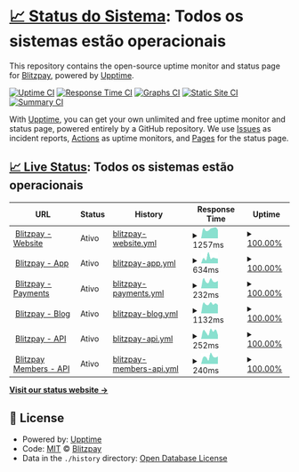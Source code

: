# [📈 Status do Sistema](https://status.blitzpay.com.br): <!--live status--> **Todos os sistemas estão operacionais**

This repository contains the open-source uptime monitor and status page for [Blitzpay](https://blitzpay.com.br/), powered by [Upptime](https://github.com/upptime/upptime).

[![Uptime CI](https://github.com/blitzpay-payments/web-uptime/workflows/Uptime%20CI/badge.svg)](https://github.com/blitzpay-payments/web-uptime/actions?query=workflow%3A%22Uptime+CI%22)
[![Response Time CI](https://github.com/blitzpay-payments/web-uptime/workflows/Response%20Time%20CI/badge.svg)](https://github.com/blitzpay-payments/web-uptime/actions?query=workflow%3A%22Response+Time+CI%22)
[![Graphs CI](https://github.com/blitzpay-payments/web-uptime/workflows/Graphs%20CI/badge.svg)](https://github.com/blitzpay-payments/web-uptime/actions?query=workflow%3A%22Graphs+CI%22)
[![Static Site CI](https://github.com/blitzpay-payments/web-uptime/workflows/Static%20Site%20CI/badge.svg)](https://github.com/blitzpay-payments/web-uptime/actions?query=workflow%3A%22Static+Site+CI%22)
[![Summary CI](https://github.com/blitzpay-payments/web-uptime/workflows/Summary%20CI/badge.svg)](https://github.com/blitzpay-payments/web-uptime/actions?query=workflow%3A%22Summary+CI%22)

With [Upptime](https://upptime.js.org), you can get your own unlimited and free uptime monitor and status page, powered entirely by a GitHub repository. We use [Issues](https://github.com/blitzpay-payments/web-uptime/issues) as incident reports, [Actions](https://github.com/blitzpay-payments/web-uptime/actions) as uptime monitors, and [Pages](https://status.blitzpay.com.br) for the status page.

## [📈 Live Status](https://demo.upptime.js.org): <!--live status--> **Todos os sistemas estão operacionais**

<!--start: status pages-->
<!-- This summary is generated by Upptime (https://github.com/upptime/upptime) -->
<!-- Do not edit this manually, your changes will be overwritten -->
<!-- prettier-ignore -->
| URL | Status | History | Response Time | Uptime |
| --- | ------ | ------- | ------------- | ------ |
| <img alt="" src="https://icons.duckduckgo.com/ip3/blitzpay.com.br.ico" height="13"> [Blitzpay - Website](https://blitzpay.com.br/) | Ativo | [blitzpay-website.yml](https://github.com/blitzpay-payments/web-uptime/commits/HEAD/history/blitzpay-website.yml) | <details><summary><img alt="Response time graph" src="./graphs/blitzpay-website/response-time-week.png" height="20"> 1257ms</summary><br><a href="https://status.blitzpay.com.br/history/blitzpay-website"><img alt="Response time 1156" src="https://img.shields.io/endpoint?url=https%3A%2F%2Fraw.githubusercontent.com%2Fblitzpay-payments%2Fweb-uptime%2FHEAD%2Fapi%2Fblitzpay-website%2Fresponse-time.json"></a><br><a href="https://status.blitzpay.com.br/history/blitzpay-website"><img alt="24-hour response time 1011" src="https://img.shields.io/endpoint?url=https%3A%2F%2Fraw.githubusercontent.com%2Fblitzpay-payments%2Fweb-uptime%2FHEAD%2Fapi%2Fblitzpay-website%2Fresponse-time-day.json"></a><br><a href="https://status.blitzpay.com.br/history/blitzpay-website"><img alt="7-day response time 1257" src="https://img.shields.io/endpoint?url=https%3A%2F%2Fraw.githubusercontent.com%2Fblitzpay-payments%2Fweb-uptime%2FHEAD%2Fapi%2Fblitzpay-website%2Fresponse-time-week.json"></a><br><a href="https://status.blitzpay.com.br/history/blitzpay-website"><img alt="30-day response time 1203" src="https://img.shields.io/endpoint?url=https%3A%2F%2Fraw.githubusercontent.com%2Fblitzpay-payments%2Fweb-uptime%2FHEAD%2Fapi%2Fblitzpay-website%2Fresponse-time-month.json"></a><br><a href="https://status.blitzpay.com.br/history/blitzpay-website"><img alt="1-year response time 1156" src="https://img.shields.io/endpoint?url=https%3A%2F%2Fraw.githubusercontent.com%2Fblitzpay-payments%2Fweb-uptime%2FHEAD%2Fapi%2Fblitzpay-website%2Fresponse-time-year.json"></a></details> | <details><summary><a href="https://status.blitzpay.com.br/history/blitzpay-website">100.00%</a></summary><a href="https://status.blitzpay.com.br/history/blitzpay-website"><img alt="All-time uptime 100.00%" src="https://img.shields.io/endpoint?url=https%3A%2F%2Fraw.githubusercontent.com%2Fblitzpay-payments%2Fweb-uptime%2FHEAD%2Fapi%2Fblitzpay-website%2Fuptime.json"></a><br><a href="https://status.blitzpay.com.br/history/blitzpay-website"><img alt="24-hour uptime 100.00%" src="https://img.shields.io/endpoint?url=https%3A%2F%2Fraw.githubusercontent.com%2Fblitzpay-payments%2Fweb-uptime%2FHEAD%2Fapi%2Fblitzpay-website%2Fuptime-day.json"></a><br><a href="https://status.blitzpay.com.br/history/blitzpay-website"><img alt="7-day uptime 100.00%" src="https://img.shields.io/endpoint?url=https%3A%2F%2Fraw.githubusercontent.com%2Fblitzpay-payments%2Fweb-uptime%2FHEAD%2Fapi%2Fblitzpay-website%2Fuptime-week.json"></a><br><a href="https://status.blitzpay.com.br/history/blitzpay-website"><img alt="30-day uptime 100.00%" src="https://img.shields.io/endpoint?url=https%3A%2F%2Fraw.githubusercontent.com%2Fblitzpay-payments%2Fweb-uptime%2FHEAD%2Fapi%2Fblitzpay-website%2Fuptime-month.json"></a><br><a href="https://status.blitzpay.com.br/history/blitzpay-website"><img alt="1-year uptime 100.00%" src="https://img.shields.io/endpoint?url=https%3A%2F%2Fraw.githubusercontent.com%2Fblitzpay-payments%2Fweb-uptime%2FHEAD%2Fapi%2Fblitzpay-website%2Fuptime-year.json"></a></details>
| <img alt="" src="https://icons.duckduckgo.com/ip3/app.blitzpay.com.br.ico" height="13"> [Blitzpay - App](https://app.blitzpay.com.br/) | Ativo | [blitzpay-app.yml](https://github.com/blitzpay-payments/web-uptime/commits/HEAD/history/blitzpay-app.yml) | <details><summary><img alt="Response time graph" src="./graphs/blitzpay-app/response-time-week.png" height="20"> 634ms</summary><br><a href="https://status.blitzpay.com.br/history/blitzpay-app"><img alt="Response time 386" src="https://img.shields.io/endpoint?url=https%3A%2F%2Fraw.githubusercontent.com%2Fblitzpay-payments%2Fweb-uptime%2FHEAD%2Fapi%2Fblitzpay-app%2Fresponse-time.json"></a><br><a href="https://status.blitzpay.com.br/history/blitzpay-app"><img alt="24-hour response time 303" src="https://img.shields.io/endpoint?url=https%3A%2F%2Fraw.githubusercontent.com%2Fblitzpay-payments%2Fweb-uptime%2FHEAD%2Fapi%2Fblitzpay-app%2Fresponse-time-day.json"></a><br><a href="https://status.blitzpay.com.br/history/blitzpay-app"><img alt="7-day response time 634" src="https://img.shields.io/endpoint?url=https%3A%2F%2Fraw.githubusercontent.com%2Fblitzpay-payments%2Fweb-uptime%2FHEAD%2Fapi%2Fblitzpay-app%2Fresponse-time-week.json"></a><br><a href="https://status.blitzpay.com.br/history/blitzpay-app"><img alt="30-day response time 466" src="https://img.shields.io/endpoint?url=https%3A%2F%2Fraw.githubusercontent.com%2Fblitzpay-payments%2Fweb-uptime%2FHEAD%2Fapi%2Fblitzpay-app%2Fresponse-time-month.json"></a><br><a href="https://status.blitzpay.com.br/history/blitzpay-app"><img alt="1-year response time 386" src="https://img.shields.io/endpoint?url=https%3A%2F%2Fraw.githubusercontent.com%2Fblitzpay-payments%2Fweb-uptime%2FHEAD%2Fapi%2Fblitzpay-app%2Fresponse-time-year.json"></a></details> | <details><summary><a href="https://status.blitzpay.com.br/history/blitzpay-app">100.00%</a></summary><a href="https://status.blitzpay.com.br/history/blitzpay-app"><img alt="All-time uptime 100.00%" src="https://img.shields.io/endpoint?url=https%3A%2F%2Fraw.githubusercontent.com%2Fblitzpay-payments%2Fweb-uptime%2FHEAD%2Fapi%2Fblitzpay-app%2Fuptime.json"></a><br><a href="https://status.blitzpay.com.br/history/blitzpay-app"><img alt="24-hour uptime 100.00%" src="https://img.shields.io/endpoint?url=https%3A%2F%2Fraw.githubusercontent.com%2Fblitzpay-payments%2Fweb-uptime%2FHEAD%2Fapi%2Fblitzpay-app%2Fuptime-day.json"></a><br><a href="https://status.blitzpay.com.br/history/blitzpay-app"><img alt="7-day uptime 100.00%" src="https://img.shields.io/endpoint?url=https%3A%2F%2Fraw.githubusercontent.com%2Fblitzpay-payments%2Fweb-uptime%2FHEAD%2Fapi%2Fblitzpay-app%2Fuptime-week.json"></a><br><a href="https://status.blitzpay.com.br/history/blitzpay-app"><img alt="30-day uptime 100.00%" src="https://img.shields.io/endpoint?url=https%3A%2F%2Fraw.githubusercontent.com%2Fblitzpay-payments%2Fweb-uptime%2FHEAD%2Fapi%2Fblitzpay-app%2Fuptime-month.json"></a><br><a href="https://status.blitzpay.com.br/history/blitzpay-app"><img alt="1-year uptime 100.00%" src="https://img.shields.io/endpoint?url=https%3A%2F%2Fraw.githubusercontent.com%2Fblitzpay-payments%2Fweb-uptime%2FHEAD%2Fapi%2Fblitzpay-app%2Fuptime-year.json"></a></details>
| <img alt="" src="https://icons.duckduckgo.com/ip3/pay.blitzpay.com.br.ico" height="13"> [Blitzpay - Payments](https://pay.blitzpay.com.br/health-checker) | Ativo | [blitzpay-payments.yml](https://github.com/blitzpay-payments/web-uptime/commits/HEAD/history/blitzpay-payments.yml) | <details><summary><img alt="Response time graph" src="./graphs/blitzpay-payments/response-time-week.png" height="20"> 232ms</summary><br><a href="https://status.blitzpay.com.br/history/blitzpay-payments"><img alt="Response time 219" src="https://img.shields.io/endpoint?url=https%3A%2F%2Fraw.githubusercontent.com%2Fblitzpay-payments%2Fweb-uptime%2FHEAD%2Fapi%2Fblitzpay-payments%2Fresponse-time.json"></a><br><a href="https://status.blitzpay.com.br/history/blitzpay-payments"><img alt="24-hour response time 151" src="https://img.shields.io/endpoint?url=https%3A%2F%2Fraw.githubusercontent.com%2Fblitzpay-payments%2Fweb-uptime%2FHEAD%2Fapi%2Fblitzpay-payments%2Fresponse-time-day.json"></a><br><a href="https://status.blitzpay.com.br/history/blitzpay-payments"><img alt="7-day response time 232" src="https://img.shields.io/endpoint?url=https%3A%2F%2Fraw.githubusercontent.com%2Fblitzpay-payments%2Fweb-uptime%2FHEAD%2Fapi%2Fblitzpay-payments%2Fresponse-time-week.json"></a><br><a href="https://status.blitzpay.com.br/history/blitzpay-payments"><img alt="30-day response time 226" src="https://img.shields.io/endpoint?url=https%3A%2F%2Fraw.githubusercontent.com%2Fblitzpay-payments%2Fweb-uptime%2FHEAD%2Fapi%2Fblitzpay-payments%2Fresponse-time-month.json"></a><br><a href="https://status.blitzpay.com.br/history/blitzpay-payments"><img alt="1-year response time 219" src="https://img.shields.io/endpoint?url=https%3A%2F%2Fraw.githubusercontent.com%2Fblitzpay-payments%2Fweb-uptime%2FHEAD%2Fapi%2Fblitzpay-payments%2Fresponse-time-year.json"></a></details> | <details><summary><a href="https://status.blitzpay.com.br/history/blitzpay-payments">100.00%</a></summary><a href="https://status.blitzpay.com.br/history/blitzpay-payments"><img alt="All-time uptime 100.00%" src="https://img.shields.io/endpoint?url=https%3A%2F%2Fraw.githubusercontent.com%2Fblitzpay-payments%2Fweb-uptime%2FHEAD%2Fapi%2Fblitzpay-payments%2Fuptime.json"></a><br><a href="https://status.blitzpay.com.br/history/blitzpay-payments"><img alt="24-hour uptime 100.00%" src="https://img.shields.io/endpoint?url=https%3A%2F%2Fraw.githubusercontent.com%2Fblitzpay-payments%2Fweb-uptime%2FHEAD%2Fapi%2Fblitzpay-payments%2Fuptime-day.json"></a><br><a href="https://status.blitzpay.com.br/history/blitzpay-payments"><img alt="7-day uptime 100.00%" src="https://img.shields.io/endpoint?url=https%3A%2F%2Fraw.githubusercontent.com%2Fblitzpay-payments%2Fweb-uptime%2FHEAD%2Fapi%2Fblitzpay-payments%2Fuptime-week.json"></a><br><a href="https://status.blitzpay.com.br/history/blitzpay-payments"><img alt="30-day uptime 100.00%" src="https://img.shields.io/endpoint?url=https%3A%2F%2Fraw.githubusercontent.com%2Fblitzpay-payments%2Fweb-uptime%2FHEAD%2Fapi%2Fblitzpay-payments%2Fuptime-month.json"></a><br><a href="https://status.blitzpay.com.br/history/blitzpay-payments"><img alt="1-year uptime 100.00%" src="https://img.shields.io/endpoint?url=https%3A%2F%2Fraw.githubusercontent.com%2Fblitzpay-payments%2Fweb-uptime%2FHEAD%2Fapi%2Fblitzpay-payments%2Fuptime-year.json"></a></details>
| <img alt="" src="https://icons.duckduckgo.com/ip3/blog.blitzpay.com.br.ico" height="13"> [Blitzpay - Blog](https://blog.blitzpay.com.br/) | Ativo | [blitzpay-blog.yml](https://github.com/blitzpay-payments/web-uptime/commits/HEAD/history/blitzpay-blog.yml) | <details><summary><img alt="Response time graph" src="./graphs/blitzpay-blog/response-time-week.png" height="20"> 1132ms</summary><br><a href="https://status.blitzpay.com.br/history/blitzpay-blog"><img alt="Response time 1087" src="https://img.shields.io/endpoint?url=https%3A%2F%2Fraw.githubusercontent.com%2Fblitzpay-payments%2Fweb-uptime%2FHEAD%2Fapi%2Fblitzpay-blog%2Fresponse-time.json"></a><br><a href="https://status.blitzpay.com.br/history/blitzpay-blog"><img alt="24-hour response time 1069" src="https://img.shields.io/endpoint?url=https%3A%2F%2Fraw.githubusercontent.com%2Fblitzpay-payments%2Fweb-uptime%2FHEAD%2Fapi%2Fblitzpay-blog%2Fresponse-time-day.json"></a><br><a href="https://status.blitzpay.com.br/history/blitzpay-blog"><img alt="7-day response time 1132" src="https://img.shields.io/endpoint?url=https%3A%2F%2Fraw.githubusercontent.com%2Fblitzpay-payments%2Fweb-uptime%2FHEAD%2Fapi%2Fblitzpay-blog%2Fresponse-time-week.json"></a><br><a href="https://status.blitzpay.com.br/history/blitzpay-blog"><img alt="30-day response time 1119" src="https://img.shields.io/endpoint?url=https%3A%2F%2Fraw.githubusercontent.com%2Fblitzpay-payments%2Fweb-uptime%2FHEAD%2Fapi%2Fblitzpay-blog%2Fresponse-time-month.json"></a><br><a href="https://status.blitzpay.com.br/history/blitzpay-blog"><img alt="1-year response time 1087" src="https://img.shields.io/endpoint?url=https%3A%2F%2Fraw.githubusercontent.com%2Fblitzpay-payments%2Fweb-uptime%2FHEAD%2Fapi%2Fblitzpay-blog%2Fresponse-time-year.json"></a></details> | <details><summary><a href="https://status.blitzpay.com.br/history/blitzpay-blog">100.00%</a></summary><a href="https://status.blitzpay.com.br/history/blitzpay-blog"><img alt="All-time uptime 100.00%" src="https://img.shields.io/endpoint?url=https%3A%2F%2Fraw.githubusercontent.com%2Fblitzpay-payments%2Fweb-uptime%2FHEAD%2Fapi%2Fblitzpay-blog%2Fuptime.json"></a><br><a href="https://status.blitzpay.com.br/history/blitzpay-blog"><img alt="24-hour uptime 100.00%" src="https://img.shields.io/endpoint?url=https%3A%2F%2Fraw.githubusercontent.com%2Fblitzpay-payments%2Fweb-uptime%2FHEAD%2Fapi%2Fblitzpay-blog%2Fuptime-day.json"></a><br><a href="https://status.blitzpay.com.br/history/blitzpay-blog"><img alt="7-day uptime 100.00%" src="https://img.shields.io/endpoint?url=https%3A%2F%2Fraw.githubusercontent.com%2Fblitzpay-payments%2Fweb-uptime%2FHEAD%2Fapi%2Fblitzpay-blog%2Fuptime-week.json"></a><br><a href="https://status.blitzpay.com.br/history/blitzpay-blog"><img alt="30-day uptime 100.00%" src="https://img.shields.io/endpoint?url=https%3A%2F%2Fraw.githubusercontent.com%2Fblitzpay-payments%2Fweb-uptime%2FHEAD%2Fapi%2Fblitzpay-blog%2Fuptime-month.json"></a><br><a href="https://status.blitzpay.com.br/history/blitzpay-blog"><img alt="1-year uptime 100.00%" src="https://img.shields.io/endpoint?url=https%3A%2F%2Fraw.githubusercontent.com%2Fblitzpay-payments%2Fweb-uptime%2FHEAD%2Fapi%2Fblitzpay-blog%2Fuptime-year.json"></a></details>
| <img alt="" src="https://icons.duckduckgo.com/ip3/api.blitzpay.com.br.ico" height="13"> [Blitzpay - API](https://api.blitzpay.com.br/healthchecker) | Ativo | [blitzpay-api.yml](https://github.com/blitzpay-payments/web-uptime/commits/HEAD/history/blitzpay-api.yml) | <details><summary><img alt="Response time graph" src="./graphs/blitzpay-api/response-time-week.png" height="20"> 252ms</summary><br><a href="https://status.blitzpay.com.br/history/blitzpay-api"><img alt="Response time 227" src="https://img.shields.io/endpoint?url=https%3A%2F%2Fraw.githubusercontent.com%2Fblitzpay-payments%2Fweb-uptime%2FHEAD%2Fapi%2Fblitzpay-api%2Fresponse-time.json"></a><br><a href="https://status.blitzpay.com.br/history/blitzpay-api"><img alt="24-hour response time 167" src="https://img.shields.io/endpoint?url=https%3A%2F%2Fraw.githubusercontent.com%2Fblitzpay-payments%2Fweb-uptime%2FHEAD%2Fapi%2Fblitzpay-api%2Fresponse-time-day.json"></a><br><a href="https://status.blitzpay.com.br/history/blitzpay-api"><img alt="7-day response time 252" src="https://img.shields.io/endpoint?url=https%3A%2F%2Fraw.githubusercontent.com%2Fblitzpay-payments%2Fweb-uptime%2FHEAD%2Fapi%2Fblitzpay-api%2Fresponse-time-week.json"></a><br><a href="https://status.blitzpay.com.br/history/blitzpay-api"><img alt="30-day response time 257" src="https://img.shields.io/endpoint?url=https%3A%2F%2Fraw.githubusercontent.com%2Fblitzpay-payments%2Fweb-uptime%2FHEAD%2Fapi%2Fblitzpay-api%2Fresponse-time-month.json"></a><br><a href="https://status.blitzpay.com.br/history/blitzpay-api"><img alt="1-year response time 227" src="https://img.shields.io/endpoint?url=https%3A%2F%2Fraw.githubusercontent.com%2Fblitzpay-payments%2Fweb-uptime%2FHEAD%2Fapi%2Fblitzpay-api%2Fresponse-time-year.json"></a></details> | <details><summary><a href="https://status.blitzpay.com.br/history/blitzpay-api">100.00%</a></summary><a href="https://status.blitzpay.com.br/history/blitzpay-api"><img alt="All-time uptime 100.00%" src="https://img.shields.io/endpoint?url=https%3A%2F%2Fraw.githubusercontent.com%2Fblitzpay-payments%2Fweb-uptime%2FHEAD%2Fapi%2Fblitzpay-api%2Fuptime.json"></a><br><a href="https://status.blitzpay.com.br/history/blitzpay-api"><img alt="24-hour uptime 100.00%" src="https://img.shields.io/endpoint?url=https%3A%2F%2Fraw.githubusercontent.com%2Fblitzpay-payments%2Fweb-uptime%2FHEAD%2Fapi%2Fblitzpay-api%2Fuptime-day.json"></a><br><a href="https://status.blitzpay.com.br/history/blitzpay-api"><img alt="7-day uptime 100.00%" src="https://img.shields.io/endpoint?url=https%3A%2F%2Fraw.githubusercontent.com%2Fblitzpay-payments%2Fweb-uptime%2FHEAD%2Fapi%2Fblitzpay-api%2Fuptime-week.json"></a><br><a href="https://status.blitzpay.com.br/history/blitzpay-api"><img alt="30-day uptime 100.00%" src="https://img.shields.io/endpoint?url=https%3A%2F%2Fraw.githubusercontent.com%2Fblitzpay-payments%2Fweb-uptime%2FHEAD%2Fapi%2Fblitzpay-api%2Fuptime-month.json"></a><br><a href="https://status.blitzpay.com.br/history/blitzpay-api"><img alt="1-year uptime 100.00%" src="https://img.shields.io/endpoint?url=https%3A%2F%2Fraw.githubusercontent.com%2Fblitzpay-payments%2Fweb-uptime%2FHEAD%2Fapi%2Fblitzpay-api%2Fuptime-year.json"></a></details>
| <img alt="" src="https://icons.duckduckgo.com/ip3/api.members.blitzpay.com.br.ico" height="13"> [Blitzpay Members - API](https://api.members.blitzpay.com.br/healthchecker) | Ativo | [blitzpay-members-api.yml](https://github.com/blitzpay-payments/web-uptime/commits/HEAD/history/blitzpay-members-api.yml) | <details><summary><img alt="Response time graph" src="./graphs/blitzpay-members-api/response-time-week.png" height="20"> 240ms</summary><br><a href="https://status.blitzpay.com.br/history/blitzpay-members-api"><img alt="Response time 237" src="https://img.shields.io/endpoint?url=https%3A%2F%2Fraw.githubusercontent.com%2Fblitzpay-payments%2Fweb-uptime%2FHEAD%2Fapi%2Fblitzpay-members-api%2Fresponse-time.json"></a><br><a href="https://status.blitzpay.com.br/history/blitzpay-members-api"><img alt="24-hour response time 193" src="https://img.shields.io/endpoint?url=https%3A%2F%2Fraw.githubusercontent.com%2Fblitzpay-payments%2Fweb-uptime%2FHEAD%2Fapi%2Fblitzpay-members-api%2Fresponse-time-day.json"></a><br><a href="https://status.blitzpay.com.br/history/blitzpay-members-api"><img alt="7-day response time 240" src="https://img.shields.io/endpoint?url=https%3A%2F%2Fraw.githubusercontent.com%2Fblitzpay-payments%2Fweb-uptime%2FHEAD%2Fapi%2Fblitzpay-members-api%2Fresponse-time-week.json"></a><br><a href="https://status.blitzpay.com.br/history/blitzpay-members-api"><img alt="30-day response time 221" src="https://img.shields.io/endpoint?url=https%3A%2F%2Fraw.githubusercontent.com%2Fblitzpay-payments%2Fweb-uptime%2FHEAD%2Fapi%2Fblitzpay-members-api%2Fresponse-time-month.json"></a><br><a href="https://status.blitzpay.com.br/history/blitzpay-members-api"><img alt="1-year response time 237" src="https://img.shields.io/endpoint?url=https%3A%2F%2Fraw.githubusercontent.com%2Fblitzpay-payments%2Fweb-uptime%2FHEAD%2Fapi%2Fblitzpay-members-api%2Fresponse-time-year.json"></a></details> | <details><summary><a href="https://status.blitzpay.com.br/history/blitzpay-members-api">100.00%</a></summary><a href="https://status.blitzpay.com.br/history/blitzpay-members-api"><img alt="All-time uptime 100.00%" src="https://img.shields.io/endpoint?url=https%3A%2F%2Fraw.githubusercontent.com%2Fblitzpay-payments%2Fweb-uptime%2FHEAD%2Fapi%2Fblitzpay-members-api%2Fuptime.json"></a><br><a href="https://status.blitzpay.com.br/history/blitzpay-members-api"><img alt="24-hour uptime 100.00%" src="https://img.shields.io/endpoint?url=https%3A%2F%2Fraw.githubusercontent.com%2Fblitzpay-payments%2Fweb-uptime%2FHEAD%2Fapi%2Fblitzpay-members-api%2Fuptime-day.json"></a><br><a href="https://status.blitzpay.com.br/history/blitzpay-members-api"><img alt="7-day uptime 100.00%" src="https://img.shields.io/endpoint?url=https%3A%2F%2Fraw.githubusercontent.com%2Fblitzpay-payments%2Fweb-uptime%2FHEAD%2Fapi%2Fblitzpay-members-api%2Fuptime-week.json"></a><br><a href="https://status.blitzpay.com.br/history/blitzpay-members-api"><img alt="30-day uptime 100.00%" src="https://img.shields.io/endpoint?url=https%3A%2F%2Fraw.githubusercontent.com%2Fblitzpay-payments%2Fweb-uptime%2FHEAD%2Fapi%2Fblitzpay-members-api%2Fuptime-month.json"></a><br><a href="https://status.blitzpay.com.br/history/blitzpay-members-api"><img alt="1-year uptime 100.00%" src="https://img.shields.io/endpoint?url=https%3A%2F%2Fraw.githubusercontent.com%2Fblitzpay-payments%2Fweb-uptime%2FHEAD%2Fapi%2Fblitzpay-members-api%2Fuptime-year.json"></a></details>

<!--end: status pages-->

[**Visit our status website →**](https://status.blitzpay.com.br)

## 📄 License

- Powered by: [Upptime](https://github.com/upptime/upptime)
- Code: [MIT](./LICENSE) © [Blitzpay](https://blitzpay.com.br/)
- Data in the `./history` directory: [Open Database License](https://opendatacommons.org/licenses/odbl/1-0/)
